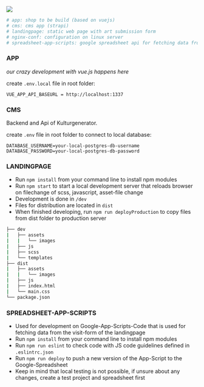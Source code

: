 <p style="max-width: 300px">
    <a href="https://www.kulturgenerator.de" target="_blank">
        <img src="https://www.kulturgenerator.de/assets/images/kulturgenerator.png">
    </a>
</p>

```bash
# app: shop to be build (based on vuejs)
# cms: cms app (strapi)
# landingpage: static web page with art submission form
# nginx-conf: configuration on linux server
# spreadsheet-app-scripts: google spreadsheet api for fetching data from submission form
```

### APP
*our crazy development with vue.js happens here*

create `.env.local` file in root folder:
```
VUE_APP_API_BASEURL = http://localhost:1337
```

### CMS
Backend and Api of Kulturgenerator.

create `.env` file in root folder to connect to local database:
```
DATABASE_USERNAME=your-local-postgres-db-username
DATABASE_PASSWORD=your-local-postgres-db-password
```

### LANDINGPAGE
- Run `npm install` from your command line to install npm modules
- Run `npm start` to start a local development server that reloads browser on filechange of scss, javascript, asset-file change
- Development is done in `/dev`
- Files for distribution are located in `dist`
- When finished developing, run `npm run deployProduction` to copy files from dist folder to production server

```bash
├── dev
|   ├── assets
|   |   └── images
|   ├── js
|   ├── scss
|   └── templates
├── dist
|   ├── assets
|   |   └── images
|   ├── js
|   ├── index.html
|   └── main.css
└── package.json
```

### SPREADSHEET-APP-SCRIPTS
- Used for development on Google-App-Scripts-Code that is used for fetching data from the visit-form of the landingpage
- Run `npm install` from your command line to install npm modules
- Run `npm run eslint` to check code with JS code guidelines defined in `.eslintrc.json`
- Run `npm run deploy` to push a new version of the App-Script to the Google-Spreadsheet
- Keep in mind that local testing is not possible, if unsure about any changes, create a test project and spreadsheet first
